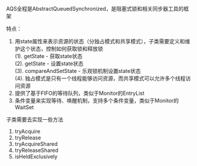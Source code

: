 AQS全程是AbstractQueuedSynchronized，是阻塞式锁和相关同步器工具的框架

特点：  
1. 用state属性来表示资源的状态（分独占模式和共享模式），子类需要定义和维护这个状态，控制如何获取锁和释放锁<br>
    (1). getState - 获取state状态  
    (2). getState - 设置state状态  
    (3). compareAndSetState - 乐观锁机制设置state状态  
    (4). 独占模式是只有一个线程能够访问资源，而共享模式可以允许多个线程访问资源
2. 提供了基于FIFO的等待队列，类似于Monitor的EntryList
3. 条件变量来实现等待、唤醒机制，支持多个条件变量，类似于Monitor的WaitSet

子类需要去实现一些方法
1. tryAcquire
2. tryRelease
3. tryAcquireShared
4. tryReleaseShared
5. isHeldExclusively

